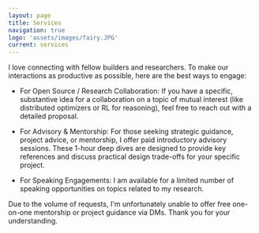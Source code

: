 ```yaml
---
layout: page
title: Services
navigation: true
logo: 'assets/images/fairy.JPG'
current: services
---
```


I love connecting with fellow builders and researchers. To make our interactions as productive as possible, here are the best ways to engage:

- For Open Source / Research Collaboration: If you have a specific, substantive idea for a collaboration on a topic of mutual interest (like distributed optimizers or RL for reasoning), feel free to reach out with a detailed proposal.

- For Advisory & Mentorship: For those seeking strategic guidance, project advice, or mentorship, I offer paid introductory advisory sessions. These 1-hour deep dives are designed to provide key references and discuss practical design trade-offs for your specific project.

- For Speaking Engagements: I am available for a limited number of speaking opportunities on topics related to my research.

Due to the volume of requests, I'm unfortunately unable to offer free one-on-one mentorship or project guidance via DMs. Thank you for your understanding.